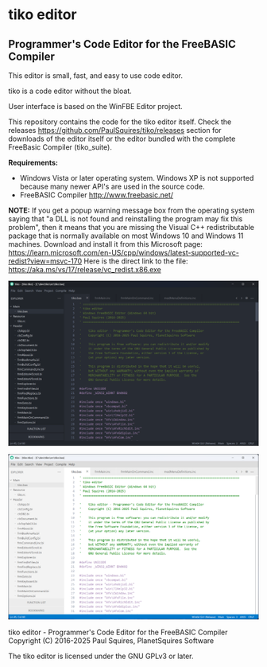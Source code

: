 # tiko editor

## Programmer's Code Editor for the FreeBASIC Compiler


This editor is small, fast, and easy to use code editor.

tiko is a code editor without the bloat.

User interface is based on the WinFBE Editor project. 

This repository contains the code for the tiko editor itself. Check the releases https://github.com/PaulSquires/tiko/releases section for downloads of the editor itself or the editor bundled with the complete FreeBasic Compiler (tiko_suite).


**Requirements:**
- Windows Vista or later operating system. Windows XP is not supported because many newer API's are used in the source code.
- FreeBASIC Compiler http://www.freebasic.net/

**NOTE:** If you get a popup warning message box from the operating system saying that "a DLL is not found and reinstalling the program may fix this problem", then it means that you are missing the Visual C++ redistributable package that is normally available on most Windows 10 and Windows 11 machines. Download and install it from this Microsoft page:  https://learn.microsoft.com/en-US/cpp/windows/latest-supported-vc-redist?view=msvc-170   Here is the direct link to the file: https://aka.ms/vs/17/release/vc_redist.x86.exe  



![tiko editor dark mode](/screenshots/tiko_dark.png)

![tiko editor light mode](/screenshots/tiko_light.png)


tiko editor - Programmer's Code Editor for the FreeBASIC Compiler
Copyright (C) 2016-2025 Paul Squires, PlanetSquires Software

The tiko editor is licensed under the GNU GPLv3 or later.

